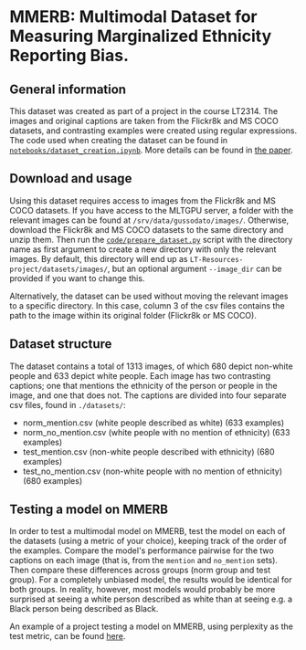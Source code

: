 # MMERB:  Multimodal Dataset for Measuring Marginalized Ethnicity Reporting Bias.

## General information

This dataset was created as part of a project in the course LT2314. The images and original captions are taken from the Flickr8k and MS COCO datasets, and contrasting examples were created using regular expressions. The code used when creating the dataset can be found in [`notebooks/dataset_creation.ipynb`](https://github.com/TomBladsjo/LT-Resources-project/blob/main/notebooks/dataset_creation.ipynb). More details can be found in [the paper](https://github.com/TomBladsjo/LT-Resources-project/blob/main/paper/lt_resources_paper.pdf).

## Download and usage

Using this dataset requires access to images from the Flickr8k and MS COCO datasets. If you have access to the MLTGPU server, a folder with the relevant images can be found at `/srv/data/gussodato/images/`. Otherwise, download the Flickr8k and MS COCO datasets to the same directory and unzip them. Then run the [`code/prepare_dataset.py`](https://github.com/TomBladsjo/LT-Resources-project/blob/main/code/prepare_dataset.py) script with the directory name as first argument to create a new directory with only the relevant images. By default, this directory will end up as `LT-Resources-project/datasets/images/`, but an optional argument `--image_dir` can be provided if you want to change this. 

Alternatively, the dataset can be used without moving the relevant images to a specific directory. In this case, column 3 of the csv files contains the path to the image within its original folder (Flickr8k or MS COCO). 

## Dataset structure

The dataset contains a total of 1313 images, of which 680 depict non-white people and 633 depict white people. Each image has two contrasting captions; one that mentions the ethnicity of the person or people in the image, and one that does not. 
The captions are divided into four separate csv files, found in `./datasets/`: 

- norm_mention.csv (white people described as white) (633 examples)
- norm_no_mention.csv (white people with no mention of ethnicity) (633 examples)
- test_mention.csv (non-white people described with ethnicity) (680 examples)
- test_no_mention.csv (non-white people with no mention of ethnicity) (680 examples)

## Testing a model on MMERB

In order to test a multimodal model on MMERB, test the model on each of the datasets (using a metric of your choice), keeping track of the order of the examples. Compare the model's performance pairwise for the two captions on each image (that is, from the `mention` and `no_mention` sets). Then compare these differences across groups (norm group and test group). For a completely unbiased model, the results would be identical for both groups. In reality, however, most models would probably be more surprised at seeing a white person described as white than at seeing e.g. a Black person being described as Black.  

An example of a project testing a model on MMERB, using perplexity as the test metric, can be found [here](https://github.com/TomBladsjo/aics-project).
